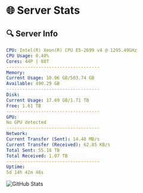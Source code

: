 # 🌐 Server Stats
## 🔍 Server Info
```yaml
CPU: Intel(R) Xeon(R) CPU E5-2699 v4 @ 1295.49GHz
CPU Usage: 0.40%
Cores: 44P | 88T
-----------------------------------
Memory:
Current Usage: 10.06 GB/503.74 GB
Available: 490.29 GB
-----------------------------------
Disk:
Current Usage: 17.69 GB/1.71 TB
Free: 1.61 TB
-----------------------------------
GPU:
No GPU detected
-----------------------------------
Network:
Current Transfer (Sent): 14.48 MB/s
Current Transfer (Received): 62.85 KB/s
Total Sent: 55.18 TB
Total Received: 1.07 TB
-----------------------------------
Uptime:
5d 14h 42m 46s
```
![GitHub Stats](https://img.shields.io/badge/Updated-2025-02-13_13:26:04-blue)